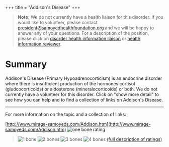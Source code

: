 +++
title = "Addison's Disease"
+++

> **Note:** We do not currently have a health liaison for this disorder.
> If you would like to volunteer, please contact
> [president@samoyedhealthfoundation.org](mailto:president@samoyedhealthfoundation.org?subject=Questions%20about%20becoming%20a%20Health%20Information%20Liaison%20or%20Reviewer)
> and we will be happy to answer any of your questions.
> For a description of the position, please click on
> [disorder health information liaison](/become-a-health-information-liaison)
> or
> [health information reviewer](/become-a-health-information-reviewer).

# Summary

Addison's Disease (Primary Hypoadrenocorticism) is an endocrine
disorder where there is insufficient production of the hormones cortisol
(gludcocorticoids) or aldosterone (mineralocorticoids) or both. We do
not currently have a volunteer for this disorder. Click on "show more
detail" to see how you can help and to find a collection of links on
Addison's Disease.

-----

For more information on the topic and a collection of links:

[http://www.mirage-samoyeds.com/Addison.htm](http://www.mirage-samoyeds.com/Addison.htm)
![one bone rating](/img/1-bone.gif)

> ![1 bone](/img/1-bone.gif)
> ![2 bones](/img/2-bones.gif)
> ![3 bones](/img/3-bones.gif)
> ![4 bones](/img/4-bones.gif)
> [(full description of ratings)](/diseases/ratings-what-do-they-mean)
